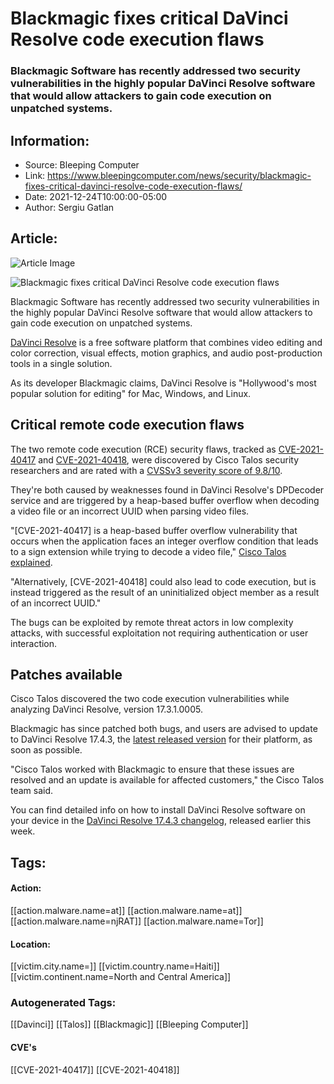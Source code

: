 # Blackmagic fixes critical DaVinci Resolve code execution flaws
### Blackmagic Software has recently addressed two security vulnerabilities in the highly popular DaVinci Resolve software that would allow attackers to gain code execution on unpatched systems.

## Information:
+ Source: Bleeping Computer
+ Link: https://www.bleepingcomputer.com/news/security/blackmagic-fixes-critical-davinci-resolve-code-execution-flaws/
+ Date: 2021-12-24T10:00:00-05:00
+ Author: Sergiu Gatlan


## Article:
![Article Image](https://www.bleepstatic.com/content/hl-images/2021/12/23/Blackmagic_Design_DaVinci_Resolve.jpg)

![Blackmagic fixes critical DaVinci Resolve code execution flaws](https://www.bleepstatic.com/content/hl-images/2021/12/23/Blackmagic_Design_DaVinci_Resolve.jpg)


Blackmagic Software has recently addressed two security vulnerabilities in the highly popular DaVinci Resolve software that would allow attackers to gain code execution on unpatched systems.


[DaVinci Resolve](https://www.blackmagicdesign.com/products/davinciresolve/) is a free software platform that combines video editing and color correction, visual effects, motion graphics, and audio post-production tools in a single solution.


As its developer Blackmagic claims, DaVinci Resolve is "Hollywood's most popular solution for editing" for Mac, Windows, and Linux.


Critical remote code execution flaws
------------------------------------


The two remote code execution (RCE) security flaws, tracked as [CVE-2021-40417](https://talosintelligence.com/vulnerability_reports/TALOS-2021-1427) and [CVE-2021-40418](https://talosintelligence.com/vulnerability_reports/TALOS-2021-1426), were discovered by Cisco Talos security researchers and are rated with a [CVSSv3 severity score of 9.8/10](https://www.first.org/cvss/calculator/3.1#CVSS:3.1/AV:N/AC:L/PR:N/UI:N/S:U/C:H/I:H/A:H).


They're both caused by weaknesses found in DaVinci Resolve's DPDecoder service and are triggered by a heap-based buffer overflow when decoding a video file or an incorrect UUID when parsing video files.


"[CVE-2021-40417] is a heap-based buffer overflow vulnerability that occurs when the application faces an integer overflow condition that leads to a sign extension while trying to decode a video file," [Cisco Talos explained](http://blog.talosintelligence.com/2021/12/vuln-spotlight-davinci-resolve.html).


"Alternatively, [CVE-2021-40418] could also lead to code execution, but is instead triggered as the result of an uninitialized object member as a result of an incorrect UUID."


The bugs can be exploited by remote threat actors in low complexity attacks, with successful exploitation not requiring authentication or user interaction.


Patches available
-----------------


Cisco Talos discovered the two code execution vulnerabilities while analyzing DaVinci Resolve, version 17.3.1.0005.


Blackmagic has since patched both bugs, and users are advised to update to DaVinci Resolve 17.4.3, the [latest released version](https://www.blackmagicdesign.com/support/readme/263d62f31cbb49e0868005059abcb0c9) for their platform, as soon as possible.


"Cisco Talos worked with Blackmagic to ensure that these issues are resolved and an update is available for affected customers," the Cisco Talos team said.


You can find detailed info on how to install DaVinci Resolve software on your device in the [DaVinci Resolve 17.4.3 changelog](https://www.blackmagicdesign.com/support/readme/263d62f31cbb49e0868005059abcb0c9), released earlier this week.





## Tags:

#### Action:
[[action.malware.name=at]] [[action.malware.name=at]] [[action.malware.name=njRAT]] [[action.malware.name=Tor]]

#### Location:
[[victim.city.name=]] [[victim.country.name=Haiti]] [[victim.continent.name=North and Central America]]

### Autogenerated Tags:
[[Davinci]] [[Talos]] [[Blackmagic]] [[Bleeping Computer]]
#### CVE's
[[CVE-2021-40417]] [[CVE-2021-40418]]

